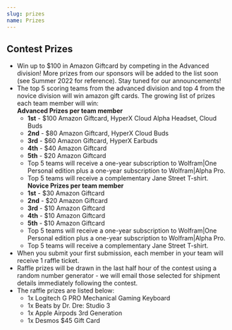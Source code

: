 ```yaml
---
slug: prizes
name: Prizes
---
```


## Contest Prizes

* Win up to $100 in Amazon Giftcard by competing in the Advanced division! More prizes from our sponsors will be added to the list soon (see Summer 2022 for reference). Stay tuned for our announcements!
* The top 5 scoring teams from the advanced division and top 4 from the novice division will win amazon gift cards. The growing list of prizes each team member will win:
  <br>**Advanced Prizes per team member**
  * **1st** - $100 Amazon Giftcard, HyperX Cloud Alpha Headset, Cloud Buds
  * **2nd** - $80 Amazon Giftcard, HyperX Cloud Buds
  * **3rd** - $60 Amazon Giftcard, HyperX Earbuds
  * **4th** - $40 Amazon Giftcard
  * **5th** - $20 Amazon Giftcard
  * Top 5 teams will receive a one-year subscription to Wolfram|One Personal edition plus a one-year subscription to Wolfram|Alpha Pro.
  * Top 5 teams will receive a complementary Jane Street T-shirt.
  **Novice Prizes per team member**
  * **1st** - $30 Amazon Giftcard
  * **2nd** - $20 Amazon Giftcard
  * **3rd** - $10 Amazon Giftcard
  * **4th** - $10 Amazon Giftcard
  * **5th** - $10 Amazon Giftcard
  * Top 5 teams will receive a one-year subscription to Wolfram|One Personal edition plus a one-year subscription to Wolfram|Alpha Pro.
  * Top 5 teams will receive a complementary Jane Street T-shirt.
* When you submit your first submission, each member in your team will receive 1 raffle ticket.
* Raffle prizes will be drawn in the last half hour of the contest using a random number generator - we will email those selected for shipment details immediately following the contest.
* The raffle prizes are listed below:
  * 1x Logitech G PRO Mechanical Gaming Keyboard
  * 1x Beats by Dr. Dre: Studio 3
  * 1x Apple Airpods 3rd Generation
  * 1x Desmos $45 Gift Card
